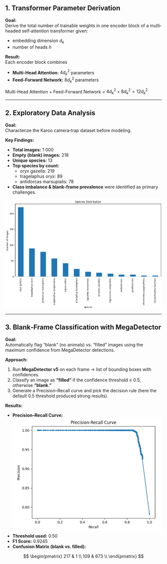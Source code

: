 
## 1. Transformer Parameter Derivation

**Goal:**  
Derive the total number of trainable weights in one encoder block of a multi‐headed self‐attention transformer given:
- embedding dimension $d_k$
- number of heads $h$

**Result:**  
Each encoder block combines
- **Multi-Head Attention:** $4d^2_k$ parameters  
- **Feed-Forward Network:** $8d^2_k$ parameters  

Multi-Head Attention + Feed-Forward Network = $4d^2_k + 8d^2_k = 12d^2_k$

---

## 2. Exploratory Data Analysis

**Goal:**  
Characterize the Karoo camera‐trap dataset before modeling.

**Key Findings:**  
- **Total images:** 1 000  
- **Empty (blank) images:** 218 
- **Unique species:** 13  
- **Top species by count:**  
  - oryx gazella: 219  
  - tragelaphus oryx: 89  
  - antidorcas marsupialis: 78  
- **Class imbalance & blank‐frame prevalence** were identified as primary challenges.  

![](species_distribution.png)

---

## 3. Blank‐Frame Classification with MegaDetector

**Goal:**  
Automatically flag “blank” (no animals) vs. “filled” images using the maximum confidence from MegaDetector detections.

**Approach:**  
1. Run **MegaDetector v5** on each frame → list of bounding boxes with confidences.  
2. Classify an image as **“filled”** if the confidence threshold $\ge$ 0.5, otherwise **“blank.”**  
3. Generate a Precision–Recall curve and pick the decision rule (here the default 0.5 threshold produced strong results).

**Results:**  
- **Precision–Recall Curve:**  
  ![](PR_curve.png)  
- **Threshold used:** 0.50  
- **F1 Score:** 0.9245  
- **Confusion Matrix (blank vs. filled):**

$$
\begin{pmatrix}
217 & 1 \\
109 & 673 \\
\end{pmatrix}
$$

